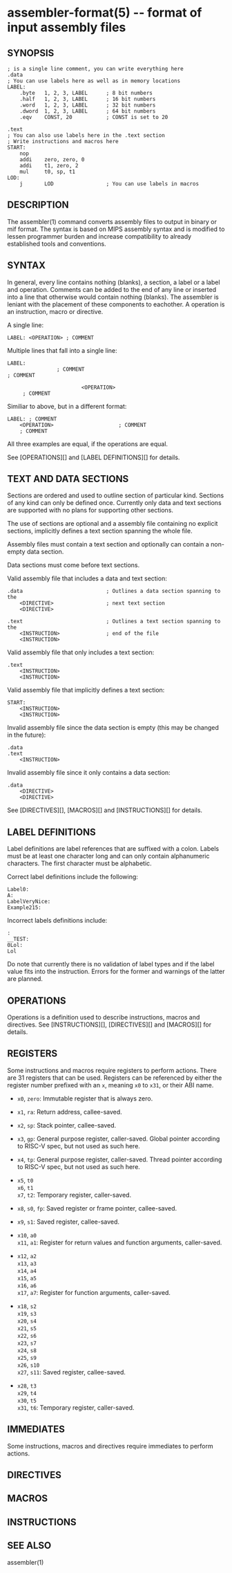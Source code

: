 assembler-format(5) -- format of input assembly files
=====================================================

<!-- THIS IS A .RONN FILE -->

## SYNOPSIS

    ; is a single line comment, you can write everything here
    .data
    ; You can use labels here as well as in memory locations
    LABEL:
        .byte   1, 2, 3, LABEL      ; 8 bit numbers
        .half   1, 2, 3, LABEL      ; 16 bit numbers
        .word   1, 2, 3, LABEL      ; 32 bit numbers
        .dword  1, 2, 3, LABEL      ; 64 bit numbers
        .eqv    CONST, 20           ; CONST is set to 20

    .text
    ; You can also use labels here in the .text section
    ; Write instructions and macros here
    START:
        nop
        addi    zero, zero, 0
        addi    t1, zero, 2
        mul     t0, sp, t1
    LOD:
        j       LOD                 ; You can use labels in macros

## DESCRIPTION

The assembler(1) command converts assembly files to output in binary or mif
format. The syntax is based on MIPS assembly syntax and is modified to lessen
programmer burden and increase compatibility to already established tools and
conventions.

## SYNTAX

In general, every line contains nothing (blanks), a section, a label or a label
and operation. Comments can be added to the end of any line or inserted into a
line that otherwise would contain nothing (blanks). The assembler is leniant
with the placement of these components to eachother. A operation is an
instruction, macro or directive.

A single line:

    LABEL: <OPERATION> ; COMMENT

Multiple lines that fall into a single line:

    LABEL:
                    ; COMMENT
    ; COMMENT

                            <OPERATION>
         ; COMMENT

Similiar to above, but in a different format:

    LABEL: ; COMMENT
        <OPERATION>                     ; COMMENT
        ; COMMENT

All three examples are equal, if the operations are equal.

See [OPERATIONS][] and [LABEL DEFINITIONS][] for details.

## TEXT AND DATA SECTIONS

Sections are ordered and used to outline section of particular kind.
Sections of any kind can only be defined once. Currently only data and text
sections are supported with no plans for supporting other sections.

The use of sections are optional and a assembly file containing no explicit
sections, implicitly defines a text section spanning the whole file.

Assembly files must contain a text section and optionally can contain a
non-empty data section.

Data sections must come before text sections.

Valid assembly file that includes a data and text section:

    .data                           ; Outlines a data section spanning to the
        <DIRECTIVE>                 ; next text section
        <DIRECTIVE>

    .text                           ; Outlines a text section spanning to the
        <INSTRUCTION>               ; end of the file
        <INSTRUCTION>

Valid assembly file that only includes a text section:

    .text
        <INSTRUCTION>
        <INSTRUCTION>

Valid assembly file that implicitly defines a text section:

    START:
        <INSTRUCTION>
        <INSTRUCTION>

Invalid assembly file since the data section is empty (this may be changed
in the future):

    .data
    .text
        <INSTRUCTION>

Invalid assembly file since it only contains a data section:

    .data
        <DIRECTIVE>
        <DIRECTIVE>

See [DIRECTIVES][], [MACROS][] and [INSTRUCTIONS][] for details.

## LABEL DEFINITIONS

Label definitions are label references that are suffixed with a colon. Labels
must be at least one character long and can only contain alphanumeric
characters. The first character must be alphabetic.

Correct label definitions include the following:

    Label0:
    A:
    LabelVeryNice:
    Example215:

Incorrect labels definitions include:

    :
    __TEST:
    0Lol:
    Lol

Do note that currently there is no validation of label types and if the label
value fits into the instruction. Errors for the former and warnings of the
latter are planned.

## OPERATIONS

Operations is a definition used to describe instructions, macros and
directives. See [INSTRUCTIONS][], [DIRECTIVES][] and [MACROS][] for
details.

## REGISTERS

Some instructions and macros require registers to perform actions. There are 31
registers that can be used. Registers can be referenced by either the register
number prefixed with an `x`, meaning `x0` to `x31`, or their ABI name.

  * `x0`, `zero`:
    Immutable register that is always zero.

  * `x1`, `ra`:
    Return address, callee-saved.

  * `x2`, `sp`:
    Stack pointer, callee-saved.

  * `x3`, `gp`:
    General purpose register, caller-saved. Global pointer according to RISC-V
    spec, but not used as such here.

  * `x4`, `tp`:
    General purpose register, caller-saved. Thread pointer according to RISC-V
    spec, but not used as such here.

  * `x5`, `t0`<br>`x6`, `t1`<br>`x7`, `t2`:
    Temporary register, caller-saved.

  * `x8`, `s0`, `fp`:
    Saved register or frame pointer, callee-saved.

  * `x9`, `s1`:
    Saved register, callee-saved.

  * `x10`, `a0`<br>`x11`, `a1`:
    Register for return values and function arguments, caller-saved.

  * `x12`, `a2`<br>`x13`, `a3`<br>`x14`, `a4`<br>`x15`, `a5`<br>`x16`, `a6`<br>`x17`, `a7`:
    Register for function arguments, caller-saved.

  * `x18`, `s2`<br>`x19`, `s3`<br>`x20`, `s4`<br>`x21`, `s5`<br>`x22`, `s6`<br>`x23`, `s7`<br>`x24`, `s8`<br>`x25`, `s9`<br>`x26`, `s10`<br>`x27`, `s11`:
    Saved register, callee-saved.

  * `x28`, `t3`<br>`x29`, `t4`<br>`x30`, `t5`<br>`x31`, `t6`:
    Temporary register, caller-saved.

## IMMEDIATES

Some instructions, macros and directives require immediates to perform actions.


## DIRECTIVES

## MACROS

## INSTRUCTIONS

## SEE ALSO

assembler(1)
